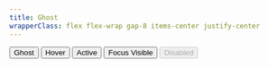 ```yaml
---
title: Ghost
wrapperClass: flex flex-wrap gap-8 items-center justify-center
---
```


<button class="vv-button vv-button--ghost">
   Ghost
</button>

<button class="vv-button vv-button--ghost hover">
    Hover
</button>

<button class="vv-button vv-button--ghost active">
    Active
</button>

<button class="vv-button vv-button--ghost focus-visible">
    Focus Visible
</button>

<button class="vv-button vv-button--ghost" disabled>
    Disabled
</button>